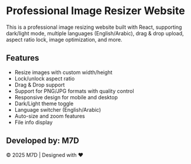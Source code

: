 # Professional Image Resizer Website

This is a professional image resizing website built with React, supporting dark/light mode, multiple languages (English/Arabic), drag & drop upload, aspect ratio lock, image optimization, and more.

## Features

- Resize images with custom width/height
- Lock/unlock aspect ratio
- Drag & Drop support
- Support for PNG/JPG formats with quality control
- Responsive design for mobile and desktop
- Dark/Light theme toggle
- Language switcher (English/Arabic)
- Auto-size and zoom features
- File info display

## Developed by: M7D

© 2025 M7D | Designed with ❤️
